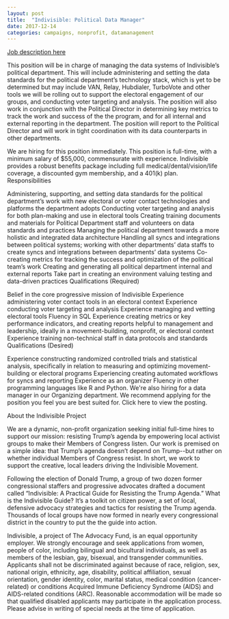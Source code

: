 ```yaml
---
layout: post
title:  "Indivisible: Political Data Manager"
date: 2017-12-14
categories: campaigns, nonprofit, datamanagement
---
```


[Job description here](https://jobs.lever.co/indivisible/12f7b051-990e-4ba1-ac9e-926c1cc7c5e5?lever-origin=applied&lever-source[0]=dd)

This position will be in charge of managing the data systems of Indivisible’s political department. This will include administering and setting the data standards for the political department’s technology stack, which is yet to be determined but may include VAN, Relay, Hubdialer, TurboVote and other tools we will be rolling out to support the electoral engagement of our groups, and conducting voter targeting and analysis. The position will also work in conjunction with the Political Director in determining key metrics to track the work and success of the the program, and for all internal and external reporting in the department. The position will report to the Political Director and will work in tight coordination with its data counterparts in other departments.

We are hiring for this position immediately. This position is full-time, with a minimum salary of $55,000, commensurate with experience. Indivisible provides a robust benefits package including full medical/dental/vision/life coverage, a discounted gym membership, and a 401(k) plan.
Responsibilities

Administering, supporting, and setting data standards for the political department’s work with new electoral or voter contact technologies and platforms the department adopts
Conducting voter targeting and analysis for both plan-making and use in electoral tools
Creating training documents and materials for Political Department staff and volunteers on data standards and practices
Managing the political department towards a more holistic and integrated data architecture
Handling all syncs and integrations between political systems; working with other departments’ data staffs to create syncs and integrations between departments’ data systems
Co-creating metrics for tracking the success and optimization of the political team’s work
Creating and generating all political department internal and external reports
Take part in creating an environment valuing testing and data-driven practices
Qualifications (Required)

Belief in the core progressive mission of Indivisible
Experience administering voter contact tools in an electoral context
Experience conducting voter targeting and analysis
Experience managing and vetting electoral tools
Fluency in SQL
Experience creating metrics or key performance indicators, and creating reports helpful to management and leadership, ideally in a movement-building, nonprofit, or electoral context
Experience training non-technical staff in data protocols and standards
Qualifications (Desired)

Experience constructing randomized controlled trials and statistical analysis, specifically in relation to measuring and optimizing movement-building or electoral programs
Experiencing creating automated workflows for syncs and reporting
Experience as an organizer
Fluency in other programming languages like R and Python.
We're also hiring for a data manager in our Organizing department. We recommend applying for the position you feel you are best suited for. Click here to view the posting.

About the Indivisible Project

We are a dynamic, non-profit organization seeking initial full-time hires to support our mission: resisting Trump’s agenda by empowering local activist groups to make their Members of Congress listen. Our work is premised on a simple idea: that Trump’s agenda doesn’t depend on Trump--but rather on whether individual Members of Congress resist. In short, we work to support the creative, local leaders driving the Indivisible Movement.

Following the election of Donald Trump, a group of two dozen former congressional staffers and progressive advocates drafted a document called “Indivisible: A Practical Guide for Resisting the Trump Agenda.” What is the Indivisible Guide? It’s a toolkit on citizen power, a set of local, defensive advocacy strategies and tactics for resisting the Trump agenda. Thousands of local groups have now formed in nearly every congressional district in the country to put the the guide into action.

Indivisible, a project of The Advocacy Fund, is an equal opportunity employer. We strongly encourage and seek applications from women, people of color, including bilingual and bicultural individuals, as well as members of the lesbian, gay, bisexual, and transgender communities. Applicants shall not be discriminated against because of race, religion, sex, national origin, ethnicity, age, disability, political affiliation, sexual orientation, gender identity, color, marital status, medical condition (cancer-related) or conditions Acquired Immune Deficiency Syndrome (AIDS) and AIDS-related conditions (ARC). Reasonable accommodation will be made so that qualified disabled applicants may participate in the application process. Please advise in writing of special needs at the time of application.
